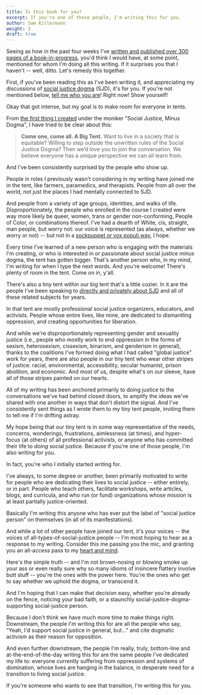 ```yaml
---
title: Is this book for you?
excerpt: If you're one of these people, I'm writing this for you.
author: Sam Killermann
weight: 3
draft: true
---
```


Seeing as how in the past four weeks I've [written and published over 300 pages of a book-in-progress](https://hues.ck.page/353dcc23a0), you'd think I would have, at some point, mentioned for whom I'm doing all this writing. If it surprises you that I haven't -- well, ditto. Let's remedy this together.

First, if you've been reading this as I've been writing it, and appreciating my discussions of [social justice dogma](/what-is-social-justice-dogma/#definition) (SJD), it's for you. If you're not mentioned below, [tell me who you are](/contact/)! Right now! Show yourself! 

Okay that got intense, but my goal is to make room for everyone in tents. 

From [the first thing I created](https://course.sjmd.space) under the moniker "Social Justice, Minus Dogma", I have tried to be clear about this:

> **Come one, come all. A Big Tent.** Want to live in a society that is equitable? Willing to step outside the unwritten rules of the Social Justice Dogma? Then we’d love you to join the conversation. We believe everyone has a unique perspective we can all learn from.

And I've been consistently surprised by the people who show up. 

People in roles I previously wasn't considering in my writing have joined me in the tent, like farmers, paramedics, and therapists. People from all over the world, not just the places I had mentally connected to SJD. 

And people from a variety of age groups, identities, and walks of life. Disproportionately, the people who enrolled in the course I created were way more likely be queer, women, trans or gender non-conforming, People of Color, or combinations thereof. I've had a dearth of White, cis, straight, man people, but worry not: our voice is represented (as always, whether we worry or not) -- but not in a [sockpuppet or vox populi way](/sockpuppets-vox-populi), I hope.

Every time I've learned of a new person who is engaging with the materials I'm creating, or who is interested in or passionate about social justice _minus_ dogma, the tent has gotten bigger. That's another person who, in my mind, I'm writing for when I type the next words. And you're welcome! There's plenty of room in the tent. Come on in, y'all.

There's also a tiny tent within our big tent that's a little cozier. In it are the people I've been speaking to [directly and privately about SJD](https://www.itspronouncedmetrosexual.com/2017/12/introduction-social-justice-dogma/) and all of these related subjects for years.

In that tent are mostly professional social justice organizers, educators, and activists. People whose entire lives, like mine, are dedicated to dismantling oppression, and creating opportunities for liberation.

And while we're disproportionately representing gender and sexuality justice (i.e., people who mostly work to end oppression in the forms of sexism, heterosexism, cissexism, binarism, and genderism in general), thanks to the coalitions I've formed doing what I had called "global justice" work for years, there are also people in our tiny tent who wear other stripes of justice: racial, environmental, accessibility, secular humanist, prison abolition, and economic. And most of us, despite what's on our sleeve, have all of those stripes painted on our hearts.

All of my writing has been anchored primarily to doing justice to the conversations we've had behind closed doors, to amplify the ideas we've shared with one another in ways that don't distort the signal. And I've consistently sent things as I wrote them to my tiny tent people, inviting them to tell me if I'm drifting astray.

My hope being that our tiny tent is in some way representative of the needs, concerns, wonderings, frustrations, aimlessness (at times), and hyper-focus (at others) of all professional activists, or anyone who has committed their life to _doing_ social justice. Because if you're one of those people, I'm also writing for you.

In fact, you're who I initially started writing for. 

I've always, to some degree or another, been primarily motivated to write for people who are dedicating their lives to social justice -- either entirely, or in part. People who teach others, facilitate workshops, write articles, blogs, and curricula, and who run (or fund) organizations whose mission is at least partially justice-oriented. 

Basically I'm writing this anyone who has ever put the label of "social justice person" on themselves (in all of its manifestations).

And while a lot of other people have joined our tent, it's your voices -- the voices of all-types-of-social-justice people -- I'm most hoping to hear as a response to my writing. Consider this me passing you the mic, and granting you an all-access pass to my [heart and mind](/hearts-minds-chutes-ladders).

Here's the simple truth -- and I'm not brown-nosing or blowing smoke up your ass or even really sure why so many idioms of insincere flattery involve butt stuff -- you're the ones with the power here. You're the ones who get to say whether we uphold the dogma, or transcend it. 

And I'm hoping that I can make that decision easy, whether you're already on the fence, noticing your bad faith, or a staunchly social-justice-dogma-supporting social-justice person.

Because I don't think we have much more time to make things right. Downstream, the people I'm writing this for are all the people who say, "Yeah, I'd support social justice in general, but..." and cite dogmatic activism as their reason for opposition.

And even further downstream, the people I'm really, truly, bottom-line and at-the-end-of-the-day writing this for are the same people I've dedicated my life to: everyone currently suffering from oppression and systems of domination, whose lives are hanging in the balance, in desperate need for a transition to living social justice.

If you're someone who wants to see that transition, I'm writing this for you.
